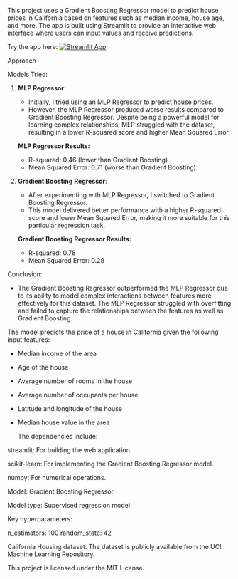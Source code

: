 This project uses a Gradient Boosting Regressor model to predict house prices in California based on features such as median income, house age, and more. The app is built using Streamlit to provide an interactive web interface where users can input values and receive predictions.


Try the app here: [![Streamlit App](https://static.streamlit.io/badges/streamlit_badge_black_white.svg)](https://california-housing-price-prediction-2yngxsjve5y7doemqpkwm8.streamlit.app/)


Approach

 Models Tried:
 
1. **MLP Regressor**:
   - Initially, I tried using an MLP Regressor to predict house prices.
   - However, the MLP Regressor produced worse results compared to Gradient Boosting Regressor. Despite being a powerful model for learning complex relationships, MLP struggled with the dataset, resulting in a lower R-squared score and higher Mean Squared Error.
   
   **MLP Regressor Results:**
   - R-squared: 0.46 (lower than Gradient Boosting)
   - Mean Squared Error: 0.71 (worse than Gradient Boosting)

2. **Gradient Boosting Regressor**:
   - After experimenting with MLP Regressor, I switched to Gradient Boosting Regressor.
   - This model delivered better performance with a higher R-squared score and lower Mean Squared Error, making it more suitable for this particular regression task.
   
   **Gradient Boosting Regressor Results:**
   - R-squared: 0.78
   - Mean Squared Error: 0.29

Conclusion:

- The Gradient Boosting Regressor outperformed the MLP Regressor due to its ability to model complex interactions between features more effectively for this dataset. The MLP Regressor struggled with overfitting and failed to capture the relationships between the features as well as Gradient Boosting.


The model predicts the price of a house in California given the following input features:

- Median income of the area
  
- Age of the house
  
- Average number of rooms in the house
  
- Average number of occupants per house
  
- Latitude and longitude of the house
  
- Median house value in the area
  

  The dependencies include:

streamlit: For building the web application.

scikit-learn: For implementing the Gradient Boosting Regressor model.

numpy: For numerical operations.




Model: Gradient Boosting Regressor

Model type: Supervised regression model

Key hyperparameters:

n_estimators: 100
random_state: 42

California Housing dataset: The dataset is publicly available from the UCI Machine Learning Repository.

This project is licensed under the MIT License.

